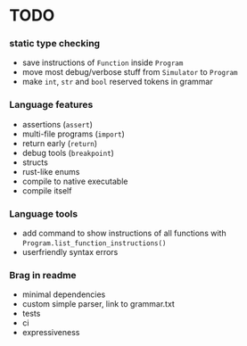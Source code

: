 # TODO

### static type checking
- save instructions of `Function` inside `Program`
- move most debug/verbose stuff from `Simulator` to `Program`
- make `int`, `str` and `bool` reserved tokens in grammar

### Language features
- assertions (`assert`)
- multi-file programs (`import`)
- return early (`return`)
- debug tools (`breakpoint`)
- structs
- rust-like enums
- compile to native executable
- compile itself

### Language tools
- add command to show instructions of all functions with `Program.list_function_instructions()`
- userfriendly syntax errors

### Brag in readme
- minimal dependencies
- custom simple parser, link to grammar.txt
- tests
- ci
- expressiveness
